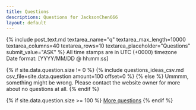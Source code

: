 ```yaml
---
title: Questions
descriptions: Questions for JacksonChen666
layout: default
---
```

{% include post_text.md textarea_name="q" textarea_max_length=10000 textarea_columns=40 textarea_rows=10 textarea_placeholder="Questions" submit_value="ASK" %}
All time stamps are in UTC (+0000) timezone<br>
Date format: [YYYY/MM/DD @ hh:mm:ss]<br>

{% if site.data.question.size != 0 %}
{% include questions_ideas_csv.md csv_file=site.data.question amount=100 offset=0 %}
{% else %}
Ummmm, something might be wrong. Please contact the website owner for more about no questions at all.
{% endif %}

{% if site.data.question.size >= 100 %}
[More questions](more-questions)
{% endif %}
